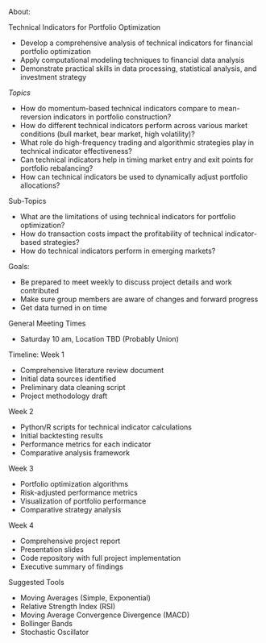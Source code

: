 About: 

Technical Indicators for Portfolio Optimization

- Develop a comprehensive analysis of technical indicators for financial portfolio optimization
- Apply computational modeling techniques to financial data analysis
- Demonstrate practical skills in data processing, statistical analysis, and investment strategy

*Topics*
- How do momentum-based technical indicators compare to mean-reversion indicators in portfolio construction?
- How do different technical indicators perform across various market conditions (bull market, bear market, high volatility)?
- What role do high-frequency trading and algorithmic strategies play in technical indicator effectiveness?
- Can technical indicators help in timing market entry and exit points for portfolio rebalancing?
- How can technical indicators be used to dynamically adjust portfolio allocations?

Sub-Topics
- What are the limitations of using technical indicators for portfolio optimization?
- How do transaction costs impact the profitability of technical indicator-based strategies?
- How do technical indicators perform in emerging markets?

  
Goals:
- Be prepared to meet weekly to discuss project details and work contributed
- Make sure group members are aware of changes and forward progress
- Get data turned in on time

General Meeting Times
- Saturday 10 am, Location TBD (Probably Union)


Timeline: 
Week 1
- Comprehensive literature review document
- Initial data sources identified
- Preliminary data cleaning script
- Project methodology draft

Week 2
- Python/R scripts for technical indicator calculations
- Initial backtesting results
- Performance metrics for each indicator
- Comparative analysis framework

Week 3
- Portfolio optimization algorithms
- Risk-adjusted performance metrics
- Visualization of portfolio performance
- Comparative strategy analysis

Week 4
- Comprehensive project report
- Presentation slides
- Code repository with full project implementation
- Executive summary of findings


Suggested Tools
- Moving Averages (Simple, Exponential)
- Relative Strength Index (RSI)
- Moving Average Convergence Divergence (MACD)
- Bollinger Bands
- Stochastic Oscillator



